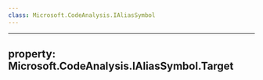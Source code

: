 ```yaml
---
class: Microsoft.CodeAnalysis.IAliasSymbol
---
```


---
property: Microsoft.CodeAnalysis.IAliasSymbol.Target
---

